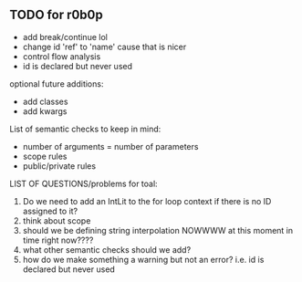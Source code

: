 ## TODO for r0b0p

- add break/continue lol
- change id 'ref' to 'name' cause that is nicer
- control flow analysis
- id is declared but never used

optional future additions:

- add classes
- add kwargs

List of semantic checks to keep in mind:

- number of arguments = number of parameters
- scope rules
- public/private rules

LIST OF QUESTIONS/problems for toal:

1. Do we need to add an IntLit to the for loop context if there is no ID assigned to it?
2. think about scope
3. should we be defining string interpolation NOWWWW at this moment in time right now????
4. what other semantic checks should we add?
5. how do we make something a warning but not an error? i.e. id is declared but never used

